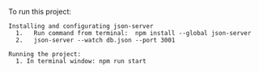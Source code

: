 To run this project:

    Installing and configurating json-server
      1.   Run command from terminal:  npm install --global json-server
      2.   json-server --watch db.json --port 3001

    Running the project:
      1. In terminal window: npm run start  


    